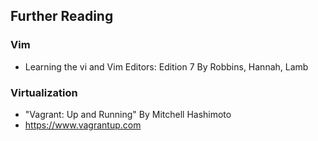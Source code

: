 

## Further Reading

### Vim
- Learning the vi and Vim Editors: Edition 7 By Robbins, Hannah, Lamb

### Virtualization
- "Vagrant: Up and Running" By Mitchell Hashimoto 
- https://www.vagrantup.com
